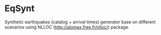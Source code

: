 # EqSynt
Synthetic earthquakes (catalog + arrival times) generator base on different scenarios using NLLOC (http://alomax.free.fr/nlloc/) package.
